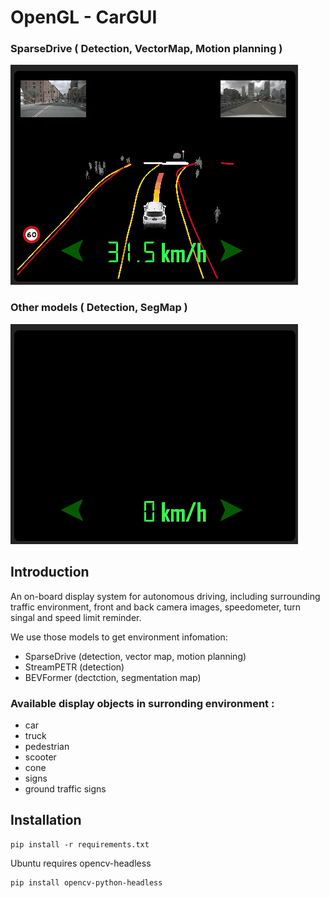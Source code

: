 # OpenGL - CarGUI

### SparseDrive ( Detection, VectorMap, Motion planning )
![alt text](gif/car_gui_vec_traj_0907_.gif)

### Other models ( Detection, SegMap )
![alt text](gif/car_gui_seg_0907_.gif)

## Introduction
An on-board display system for autonomous driving, including surrounding traffic environment, front and back camera images, speedometer, turn singal and speed limit reminder.

We use those models to get environment infomation:

- SparseDrive (detection, vector map, motion planning)
- StreamPETR (detection)
- BEVFormer (dectction, segmentation map)




### Available display objects in surronding environment :
- car
- truck
- pedestrian
- scooter
- cone
- signs
- ground traffic signs

## Installation
```
pip install -r requirements.txt
```

Ubuntu requires opencv-headless
```
pip install opencv-python-headless
```

